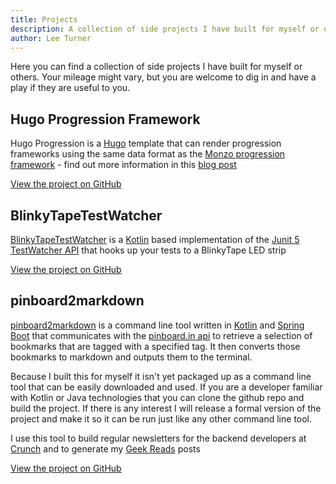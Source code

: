 ```yaml
---
title: Projects
description: A collection of side projects I have built for myself or others.  Hopefully you will find them useful
author: Lee Turner 
---
```

Here you can find a collection of side projects I have built for myself or others.  Your mileage might vary, but you are welcome to dig in and have a play if they are useful to you.

## Hugo Progression Framework
Hugo Progression is a [Hugo](https://gohugo.io/) template that can render progression frameworks using the same data format as the [Monzo progression framework](https://github.com/monzo/progression-framework) - find out more information in this [blog post](/posts/hugo-progression-framework/)

<a class="github-button" href="https://github.com/leeturner/hugo-progression" data-color-scheme="no-preference: dark; light: dark; dark: dark;" data-size="large" aria-label="View leeturner/hugo-progression on GitHub">View the project on GitHub</a>

## BlinkyTapeTestWatcher
[BlinkyTapeTestWatcher](https://github.com/leeturner/BlinkyTapeTestWatcher) is a [Kotlin](https://kotlinlang.org) based implementation of the [Junit 5](https://junit.org/junit5/) [TestWatcher API](https://junit.org/junit5/docs/5.5.1/api/org/junit/jupiter/api/extension/TestWatcher.html) that hooks up your tests to a BlinkyTape LED strip

<a class="github-button" href="https://github.com/leeturner/BlinkyTapeTestWatcher" data-color-scheme="no-preference: dark; light: dark; dark: dark;" data-size="large" aria-label="View leeturner/BlinkyTapeTestWatcher on GitHub">View the project on GitHub</a>

## pinboard2markdown
[pinboard2markdown](https://github.com/leeturner/pinboard2markdown) is a command line tool written in [Kotlin](https://kotlinlang.org) and [Spring Boot](https://start.spring.io) that communicates with the [pinboard.in api](https://pinboard.in/api/) to retrieve a selection of bookmarks that are tagged with a specified tag.  It then converts those bookmarks to markdown and outputs them to the terminal.

Because I built this for myself it isn't yet packaged up as a command line tool that can be easily downloaded and used.  If you are a developer familiar with Kotlin or Java technologies that you can clone the github repo and build the project.  If there is any interest I will release a formal version of the project and make it so it can be run just like any other command line tool.

I use this tool to build regular newsletters for the backend developers at [Crunch](https://medium.com/@crunchtech) and to generate my [Geek Reads](/tags/bookmarks/) posts

<a class="github-button" href="https://github.com/leeturner/pinboard2markdown/" data-color-scheme="no-preference: dark; light: dark; dark: dark;" data-size="large" aria-label="View leeturner/pinboard2markdown on GitHub">View the project on GitHub</a>

